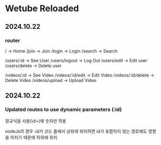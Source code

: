 # Wetube Reloaded

## 2024.10.22

### router

/ -> Home
/join -> Join
/login -> Login
/search -> Search

/users/:id -> See User
/users/logout -> Log Out
/users/edit -> Edit user
/users/delete -> Delete user

/videos/:id -> See Video
/videos/:id/edit -> Edit Video
/videos/:id/delete -> Delete Video
/videos/upload -> Upload Video

## 2024.10.22

### Updated routes to use dynamic parameters (:id)

정규식을 사용(\\d+)해 숫자만 허용

nodeJs의 경우 :id가 코드 줄에서 상위에 위치하면 id가 포함하지 않는 경로에도 영향을 미치기 때문에 하위에 위치
